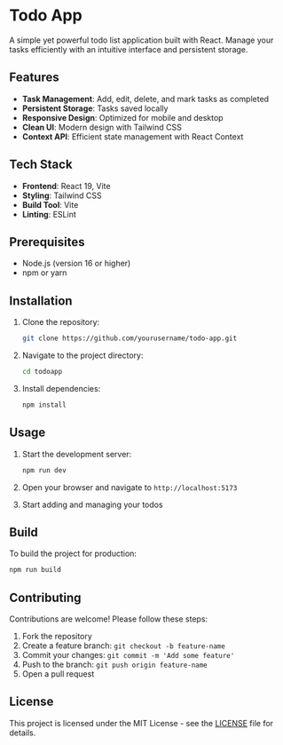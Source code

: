 # Todo App

A simple yet powerful todo list application built with React. Manage your tasks efficiently with an intuitive interface and persistent storage.

## Features

- **Task Management**: Add, edit, delete, and mark tasks as completed
- **Persistent Storage**: Tasks saved locally
- **Responsive Design**: Optimized for mobile and desktop
- **Clean UI**: Modern design with Tailwind CSS
- **Context API**: Efficient state management with React Context

## Tech Stack

- **Frontend**: React 19, Vite
- **Styling**: Tailwind CSS
- **Build Tool**: Vite
- **Linting**: ESLint

## Prerequisites

- Node.js (version 16 or higher)
- npm or yarn

## Installation

1. Clone the repository:
   ```bash
   git clone https://github.com/yourusername/todo-app.git
   ```

2. Navigate to the project directory:
   ```bash
   cd todoapp
   ```

3. Install dependencies:
   ```bash
   npm install
   ```

## Usage

1. Start the development server:
   ```bash
   npm run dev
   ```

2. Open your browser and navigate to `http://localhost:5173`

3. Start adding and managing your todos

## Build

To build the project for production:
```bash
npm run build
```

## Contributing

Contributions are welcome! Please follow these steps:

1. Fork the repository
2. Create a feature branch: `git checkout -b feature-name`
3. Commit your changes: `git commit -m 'Add some feature'`
4. Push to the branch: `git push origin feature-name`
5. Open a pull request

## License

This project is licensed under the MIT License - see the [LICENSE](LICENSE) file for details.
